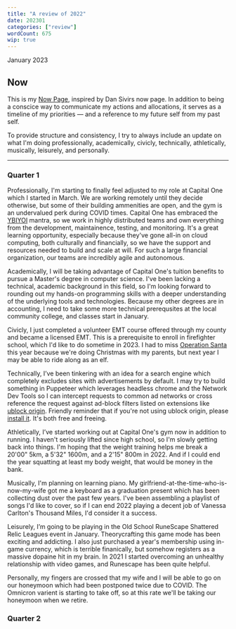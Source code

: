 ```yaml
---
title: "A review of 2022"
date: 202301
categories: ["review"]
wordCount: 675
wip: true
---
```


January 2023

## Now

This is my [Now Page](), inspired by Dan Sivirs now page. In addition to being a conscice way to communicate my actions and allocations, it serves as a timeline of my priorities &mdash; and a reference to my future self from my past self.

To provide structure and consistency, I try to always include an update on what I'm doing professionally, academically, civicly, technically, athletically, musically, leisurely, and personally.

---

### Quarter 1

Professionally, I'm starting to finally feel adjusted to my role at Capital One which I started in March. We are working remotely until they decide otherwise, but some of their building ammenities are open, and the gym is an undervalued perk during COVID times. Capital One has embraced the [YBIYOI](https://www.wikipedia.org/ybiyoi) mantra, so we work in highly distributed teams and own everything from the development, maintainence, testing, and monitoring. It's a great learning opportunity, especially because they've gone all-in on cloud computing, both culturally and financially, so we have the support and resources needed to build and scale at will. For such a large financial organization, our teams are incredibly agile and autonomous.

Academically, I will be taking advantage of Capital One's tuition benefits to pursue a Master's degree in computer science. I've been lacking a technical, academic background in this field, so I'm looking forward to rounding out my hands-on programming skills with a deeper understanding of the underlying tools and technologies. Because my other degrees are in accounting, I need to take some more technical prerequsites at the local community college, and classes start in January.

Civicly, I just completed a volunteer EMT course offered through my county and became a licensed EMT. This is a prerequisite to enroll in firefighter school, which I'd like to do sometime in 2023. I had to miss [Operation Santa]() this year because we're doing Christmas with my parents, but next year I may be able to ride along as an elf.

Technically, I’ve been tinkering with an idea for a search engine which completely excludes sites with advertisements by default. I may try to build something in Puppeteer which leverages headless chrome and the Network Dev Tools so I can intercept requests to common ad networks or cross reference the request against ad-block filters listed on extensions like [ublock origin](ublockorigin.com). Friendly reminder that if you're not using ublock origin, please [install it](). It's both free and freeing.

Athletically, I’ve started working out at Capital One's gym now in addition to running. I haven't seriously lifted since high school, so I'm slowly getting back into things. I'm hoping that the weight training helps me break a 20'00" 5km, a 5'32" 1600m, and a 2'15" 800m in 2022. And if I could end the year squatting at least my body weight, that would be money in the bank.

Musically, I'm planning on learning piano. My girlfriend-at-the-time-who-is-now-my-wife got me a keyboard as a graduation present which has been collecting dust over the past few years. I've been assembling a playlist of songs I'd like to cover, so if I can end 2022 playing a decent job of Vanessa Carlton's Thousand Miles, I'd consider it a success.

Leisurely, I’m going to be playing in the Old School RuneScape Shattered Relic Leagues event in January. Theorycrafting this game mode has been exciting and addicting. I also just purchased a year's membership using in-game currency, which is terrible finanically, but somehow registers as a massive dopaine hit in my brain. In 2021 I started overcoming an unhealthy relationship with video games, and Runescape has been quite helpful.

Personally, my fingers are crossed that my wife and I will be able to go on our honeymoon which had been postponed twice due to COVID. The Omnicron varient is starting to take off, so at this rate we'll be taking our honeymoon when we retire.

### Quarter 2
